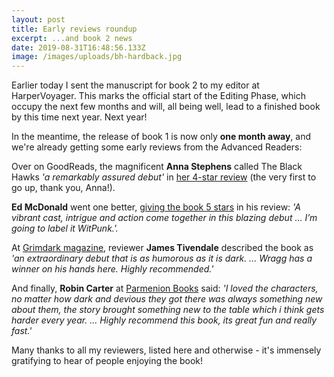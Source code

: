 ```yaml
---
layout: post
title: Early reviews roundup
excerpt: ...and book 2 news
date: 2019-08-31T16:48:56.133Z
image: /images/uploads/bh-hardback.jpg
---
```

Earlier today I sent the manuscript for book 2 to my editor at HarperVoyager. This marks the official start of the Editing Phase, which occupy the next few months and will, all being well, lead to a finished book by this time next year. Next year!

In the meantime, the release of book 1 is now only __one month away__, and we're already getting some early reviews from the Advanced Readers:

Over on GoodReads, the magnificent __Anna Stephens__ called The Black Hawks _'a remarkably assured debut'_ in [her 4-star review](https://www.goodreads.com/review/show/2862867305) (the very first to go up, thank you, Anna!).

__Ed McDonald__ went one better, [giving the book 5 stars](https://edmcdonaldwriting.com/2019/08/22/book-review-the-black-hawks-by-david-wragg/) in his review: _'A vibrant cast, intrigue and action come together in this blazing debut ... I’m going to label it WitPunk.'._

At [Grimdark magazine](https://www.grimdarkmagazine.com/review-the-black-hawks-by-david-wragg/), reviewer __James Tivendale__ described the book as _'an extraordinary debut that is as humorous as it is dark. ... Wragg has a winner on his hands here. Highly recommended.'_

And finally, __Robin Carter__ at [Parmenion Books](https://parmenionbooks.wordpress.com/2019/08/09/david-wragg-black-hawks-review/) said: _'I loved the characters, no matter how dark and devious they got there was always something new about them, the story brought something new to the table which i think gets harder every year. ... Highly recommend this book, its great fun and really fast.'_

Many thanks to all my reviewers, listed here and otherwise - it's immensely gratifying to hear of people enjoying the book!
